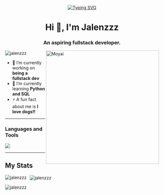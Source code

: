 <p align="center">
  <a href="https://git.io/typing-svg">
    <img src= "https://readme-typing-svg.demolab.com?font=Fira+Code&size=35&pause=1000&color=888282&center=true&vCenter=true&random=false&width=700&height=45&lines=Moyai+is+cool+%F0%9F%97%BF%F0%9F%97%BF%F0%9F%97%BF" alt="Typing SVG" alt="Typing SVG" />
  </a>
</p>



<h1 align="center">Hi 👋, I'm Jalenzzz</h1>
<h3 align="center">An aspiring fullstack developer.</h3>
<img align="right" alt="Moyai" width="370" src="https://cdn3.emoji.gg/emojis/1890-moyai-dance.gif">

<p align="left">
  <img src="https://komarev.com/ghpvc/?username=jalenzzz&label=Profile%20views&color=0e75b6&style=flat" alt="jalenzzz" />
</p>

- 🔭 I’m currently working on **being a fullstack dev**
- 🌱 I’m currently learning **Python and SQL**
- ⚡ A fun fact about me is **I love dogs!!**
-----
<h3 align="left">Languages and Tools</h3>
<p align="left"> <a href="https://github.com/Jalenzzz"><img src="https://skillicons.dev/icons?i=html,css,js,react,postman,nodejs,python,postgres,sqlite,supabase&perline=8&theme=dark"> </a> </p>

-----
 
<h2 align="left">My Stats</h2>
<p>
  <img align="left" src="https://github-readme-stats.vercel.app/api/top-langs?username=jalenzzz&show_icons=true&locale=en&layout=compact&theme=dark" alt="jalenzzz"  />
</p>
<p>&nbsp; 
  <img align="center" src="https://github-readme-stats.vercel.app/api?username=jalenzzz&show_icons=true&theme=dark" alt="jalenzzz" />
</p>

<p>
  <img align="center" src="https://github-readme-streak-stats.herokuapp.com/?user=jalenzzz&theme=dark" alt="jalenzzz" />
</p>
